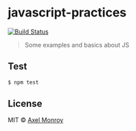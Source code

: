 # javascript-practices
[![Build Status][travis-image]][travis-url]

> Some examples and basics about JS

## Test

```sh
$ npm test
```


## License
MIT © [Axel Monroy](http://github.com/AxelMonroyX)

[travis-url]: https://travis-ci.org/AxelMonroyX/javascript-practices
[travis-image]: https://img.shields.io/travis/AxelMonroyX/javascript-practices.svg?style=flat-square

[coveralls-url]: https://coveralls.io/r/AxelMonroyX/javascript-practices
[coveralls-image]: https://img.shields.io/coveralls/AxelMonroyX/javascript-practices.svg?style=flat-square

[depstat-url]: https://david-dm.org/AxelMonroyX/javascript-practices
[depstat-image]: https://david-dm.org/AxelMonroyX/javascript-practices.svg?style=flat-square
